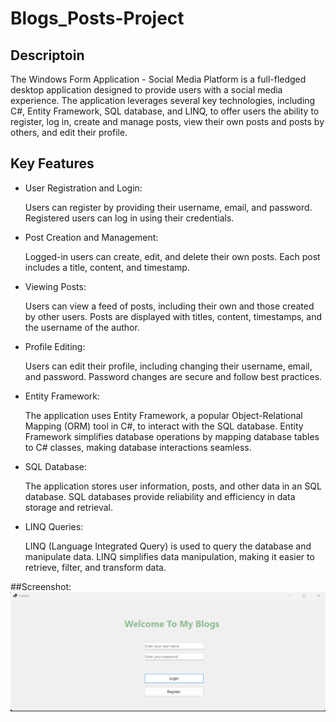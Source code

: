 ﻿# Blogs_Posts-Project
## Descriptoin
The Windows Form Application - Social Media Platform is a full-fledged desktop application designed to provide users with a social media experience. The application leverages several key technologies, including C#, Entity Framework, SQL database, and LINQ, to offer users the ability to register, log in, create and manage posts, view their own posts and posts by others, and edit their profile. 


## Key Features
* User Registration and Login:

  Users can register by providing their username, email, and password.
  Registered users can log in using their credentials.
* Post Creation and Management:

  Logged-in users can create, edit, and delete their own posts.
  Each post includes a title, content, and timestamp.
* Viewing Posts:

  Users can view a feed of posts, including their own and those created by other users.
  Posts are displayed with titles, content, timestamps, and the username of the author.
* Profile Editing:

  Users can edit their profile, including changing their username, email, and password.
  Password changes are secure and follow best practices.
* Entity Framework:

  The application uses Entity Framework, a popular Object-Relational Mapping (ORM) tool in C#, to interact with the SQL database.
  Entity Framework simplifies database operations by mapping database tables to C# classes, making database interactions seamless.
* SQL Database:

  The application stores user information, posts, and other data in an SQL database.
  SQL databases provide reliability and efficiency in data storage and retrieval.
* LINQ Queries:

  LINQ (Language Integrated Query) is used to query the database and manipulate data.
  LINQ simplifies data manipulation, making it easier to retrieve, filter, and transform data.

##Screenshot:
![Screenshot](1.png)



